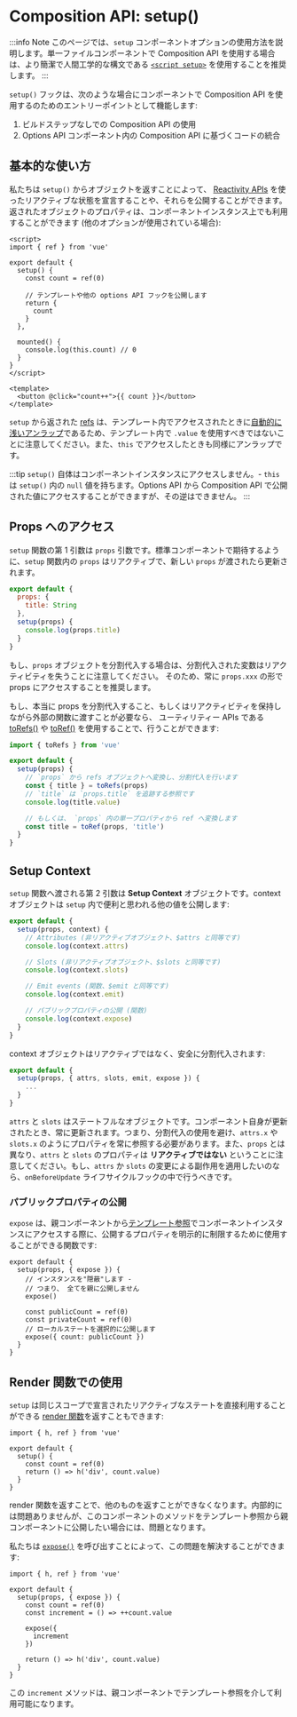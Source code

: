 # Composition API: setup()

:::info Note
このページでは、`setup` コンポーネントオプションの使用方法を説明します。単一ファイルコンポーネントで Composition API を使用する場合は、より簡潔で人間工学的な構文である [`<script setup>`](/api/sfc-script-setup.html) を使用することを推奨します。
:::

`setup()` フックは、次のような場合にコンポーネントで Composition API を使用するのためのエントリーポイントとして機能します:

1. ビルドステップなしでの Composition API の使用
2. Options API コンポーネント内の Composition API に基づくコードの統合

## 基本的な使い方

私たちは `setup()` からオブジェクトを返すことによって、 [Reactivity APIs](./reactivity-core.html) を使ったリアクティブな状態を宣言することや、それらを公開することができます。返されたオブジェクトのプロパティは、コンポーネントインスタンス上でも利用することができます (他のオプションが使用されている場合):

```vue
<script>
import { ref } from 'vue'

export default {
  setup() {
    const count = ref(0)

    // テンプレートや他の options API フックを公開します
    return {
      count
    }
  },

  mounted() {
    console.log(this.count) // 0
  }
}
</script>

<template>
  <button @click="count++">{{ count }}</button>
</template>
```

`setup` から返された [refs](/api/reactivity-core.html#ref) は、テンプレート内でアクセスされたときに[自動的に浅いアンラップ](/guide/essentials/reactivity-fundamentals.html#ref-unwrapping-in-templates)であるため、テンプレート内で `.value` を使用すべきではないことに注意してください。また、`this` でアクセスしたときも同様にアンラップです。

:::tip
`setup()` 自体はコンポーネントインスタンスにアクセスしません。- `this` は `setup()` 内の `null` 値を持ちます。Options API から Composition API で公開された値にアクセスすることができますが、その逆はできません。
:::

## Props へのアクセス

`setup` 関数の第 1 引数は `props` 引数です。標準コンポーネントで期待するように、`setup` 関数内の `props` はリアクティブで、新しい `props` が渡されたら更新されます。

```js
export default {
  props: {
    title: String
  },
  setup(props) {
    console.log(props.title)
  }
}
```

もし、`props` オブジェクトを分割代入する場合は、分割代入された変数はリアクティビティを失うことに注意してください。 そのため、常に `props.xxx` の形で props にアクセスすることを推奨します。

もし、本当に props を分割代入すること、もしくはリアクティビティを保持しながら外部の関数に渡すことが必要なら、 ユーティリティー APIs である [toRefs()](./reactivity-utilities.html#torefs) や [toRef()](/api/reactivity-utilities.html#toref) を使用することで、行うことができます:

```js
import { toRefs } from 'vue'

export default {
  setup(props) {
    // `props` から refs オブジェクトへ変換し、分割代入を行います
    const { title } = toRefs(props)
    // `title` は `props.title` を追跡する参照です
    console.log(title.value)

    // もしくは、 `props` 内の単一プロパティから ref へ変換します
    const title = toRef(props, 'title')
  }
}
```

## Setup Context

`setup` 関数へ渡される第 2 引数は **Setup Context** オブジェクトです。context オブジェクトは `setup` 内で便利と思われる他の値を公開します:

```js
export default {
  setup(props, context) {
    // Attributes (非リアクティブオブジェクト、$attrs と同等です)
    console.log(context.attrs)

    // Slots (非リアクティブオブジェクト、$slots と同等です)
    console.log(context.slots)

    // Emit events (関数、$emit と同等です)
    console.log(context.emit)

    // パブリックプロパティの公開 (関数)
    console.log(context.expose)
  }
}
```

context オブジェクトはリアクティブではなく、安全に分割代入されます:

```js
export default {
  setup(props, { attrs, slots, emit, expose }) {
    ...
  }
}
```

`attrs` と `slots` はステートフルなオブジェクトです。コンポーネント自身が更新されたとき、常に更新されます。つまり、分割代入の使用を避け、`attrs.x` や `slots.x` のようにプロパティを常に参照する必要があります。また、`props` とは異なり、`attrs` と `slots` のプロパティは **リアクティブではない** ということに注意してください。もし、`attrs` か `slots` の変更による副作用を適用したいのなら、`onBeforeUpdate` ライフサイクルフックの中で行うべきです。

### パブリックプロパティの公開

`expose` は、親コンポーネントから[テンプレート参照](/guide/essentials/template-refs.html#ref-on-component)でコンポーネントインスタンスにアクセスする際に、公開するプロパティを明示的に制限するために使用することができる関数です:

```js{5,10}
export default {
  setup(props, { expose }) {
    // インスタンスを"隠蔽"します -
    // つまり、 全てを親に公開しません
    expose()

    const publicCount = ref(0)
    const privateCount = ref(0)
    // ローカルステートを選択的に公開します
    expose({ count: publicCount })
  }
}
```

## Render 関数での使用

`setup` は同じスコープで宣言されたリアクティブなステートを直接利用することができる [render 関数](/guide/extras/render-function.html)を返すこともできます:

```js{6}
import { h, ref } from 'vue'

export default {
  setup() {
    const count = ref(0)
    return () => h('div', count.value)
  }
}
```

render 関数を返すことで、他のものを返すことができなくなります。内部的には問題ありませんが、このコンポーネントのメソッドをテンプレート参照から親コンポーネントに公開したい場合には、問題となります。

私たちは [`expose()`](#exposing-public-properties) を呼び出すことによって、この問題を解決することができます:

```js{8-10}
import { h, ref } from 'vue'

export default {
  setup(props, { expose }) {
    const count = ref(0)
    const increment = () => ++count.value

    expose({
      increment
    })

    return () => h('div', count.value)
  }
}
```

この `increment` メソッドは、親コンポーネントでテンプレート参照を介して利用可能になります。
